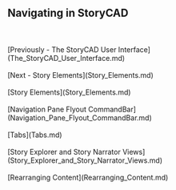 ## Navigating in StoryCAD ##
 <br/>
 <br/>
[Previously - The StoryCAD User Interface](The_StoryCAD_User_Interface.md) <br/>
 <br/>
[Next - Story Elements](Story_Elements.md) <br/>
 <br/>
[Story Elements](Story_Elements.md) <br/><br/>
[Navigation Pane Flyout CommandBar](Navigation_Pane_Flyout_CommandBar.md) <br/><br/>
[Tabs](Tabs.md) <br/><br/>
[Story Explorer and Story Narrator Views](Story_Explorer_and_Story_Narrator_Views.md) <br/><br/>
[Rearranging Content](Rearranging_Content.md) <br/><br/>
